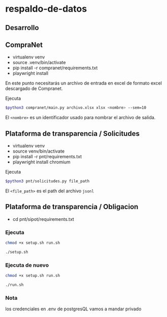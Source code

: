 # respaldo-de-datos

## Desarrollo

## CompraNet

- virtualenv venv
- source .venv/bin/activate
- pip install -r compranet/requirements.txt
- playwright install

En este punto necesitarás un archivo de entrada en excel de formato excel
descargado de Compranet.

Ejecuta

```bash
$python3 compranet/main.py archivo.xlsx xlsx <nombre> --sem=10
```

El `<nombre>` es un identificador usado para nombrar el archivo de salida.

## Plataforma de transparencia / Solicitudes

- virtualenv venv
- source venv/bin/activate
- pip install -r pnt/requirements.txt
- playwright install chromium

Ejecuta

```bash
$python3 pnt/solicitudes.py file_path

```

El `<file_path>` es el path del archivo `jsonl`

## Plataforma de transparencia / Obligacion

- cd pnt/sipot/requirements.txt

### Ejecuta

```bash
chmod +x setup.sh run.sh

./setup.sh

```

### Ejecuta de nuevo

```bash
chmod +x setup.sh run.sh

./run.sh

```

### Nota

los credenciales en .env de postgresQL vamos a mandar privado
